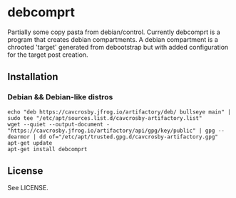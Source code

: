 # debcomprt

Partially some copy pasta from debian/control. Currently debcomprt is a
program that creates debian compartments. A debian compartment is a chrooted
'target' generated from debootstrap but with added configuration for the target
post creation.

## Installation

### Debian && Debian-like distros

```shell
echo "deb https://cavcrosby.jfrog.io/artifactory/deb/ bullseye main" | sudo tee "/etc/apt/sources.list.d/cavcrosby-artifactory.list"
wget --quiet --output-document - "https://cavcrosby.jfrog.io/artifactory/api/gpg/key/public" | gpg --dearmor | dd of="/etc/apt/trusted.gpg.d/cavcrosby-artifactory.gpg"
apt-get update
apt-get install debcomprt
```

## License

See LICENSE.
